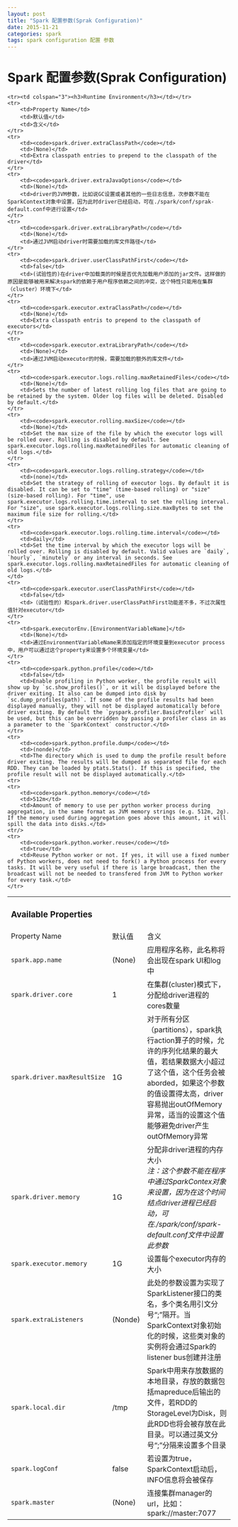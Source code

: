 ```yaml
---
layout: post
title: "Spark 配置参数(Sprak Configuration)"
date: 2015-11-21
categories: spark
tags: spark configuration 配置 参数
---
```




# Spark 配置参数(Sprak Configuration)




<table>
	<tr>
		<td colspan="3">
			<h3> Available Properties </h3>
		</td>
	</tr>
	<tr>
		<td>Property Name</td><td>默认值</td><td>含义</td>
	</tr>
	<tr>
		<td><code>spark.app.name</code></td>
		<td>(None)</td>
		<td>应用程序名称，此名称将会出现在spark UI和log中</td>
	</tr>
	<tr>
		<td><code>spark.driver.core</code></td>
		<td>1</td>
		<td>在集群(cluster)模式下，分配给driver进程的cores数量</td>
	</tr>	
	<tr>
		<td><code>spark.driver.maxResultSize</code></td>
		<td>1G</td>
		<td>对于所有分区（partitions），spark执行action算子的时候，允许的序列化结果的最大值，若结果数据大小超过了这个值，这个任务会被aborded，如果这个参数的值设置得太高，driver容易抛出outOfMemory异常，适当的设置这个值能够避免driver产生outOfMemory异常</td>
	</tr>
	<tr>
		<td><code>spark.driver.memory</code></td>
		<td>1G</td>
		<td>分配非driver进程的内存大小<br/><i>注：这个参数不能在程序中通过SparkContex对象来设置，因为在这个时间结点driver进程已经启动，可在./spark/conf/spark-default.conf文件中设置此参数</i></td>
	</tr>
	<tr>
		<td><code>spark.executor.memory</code></td>
		<td>1G</td>
		<td>设置每个executor内存的大小</td>
	</tr>
	<tr>
		<td><code>spark.extraListeners</code></td>
		<td>(Nonde)</td>
		<td>此处的参数设置为实现了SparkListener接口的类名，多个类名用引文分号“;”隔开。当SparkContext对象初始化的时候，这些类对象的实例将会通过Spark的listener bus创建并注册</td>
	</tr>
	<tr>
		<td><code>spark.local.dir</code></td>
		<td>/tmp</td>
		<td>Spark中用来存放数据的本地目录，存放的数据包括mapreduce后输出的文件，若RDD的StorageLevel为Disk，则此RDD也将会被存放在此目录。可以通过英文分号“;”分隔来设置多个目录</td>
	</tr>
	<tr>
		<td><code>spark.logConf</code></td>
		<td>false</td>
		<td>若设置为true，SparkContext启动后，INFO信息将会被保存</td>
	</tr>
	<tr>
		<td><code>spark.master</code></td>
		<td>(None)</td>
		<td>连接集群manager的url，比如：spark://master:7077</td>
	</tr>
	

	<tr><td colspan="3"><h3>Runtime Environment</h3></td></tr>
	<tr>
		<td>Property Name</td>
		<td>默认值</td>
		<td>含义</td>
	</tr>
	<tr>
		<td><code>spark.driver.extraClassPath</code></td>
		<td>(None)</td>
		<td>Extra classpath entries to prepend to the classpath of the driver</td>
	</tr>
	<tr>
		<td><code>spark.driver.extraJavaOptions</code></td>
		<td>(None)</td>
		<td>driver的JVM参数，比如说GC设置或者其他的一些日志信息，次参数不能在SparkContext对象中设置，因为此时driver已经启动，可在./spark/conf/sprak-default.conf中进行设置</td>
	</tr>
	<tr>
		<td><code>spark.driver.extraLibraryPath</code></td>
		<td>(None)</td>
		<td>通过JVM启动driver时需要加载的库文件路径</td>
	</tr>
	<tr>
		<td><code>spark.driver.userClassPathFirst</code></td>
		<td>false</td>
		<td>(试验性的)在driver中加载类的时候是否优先加载用户添加的jar文件。这样做的原因是能够被用来解决spark的依赖于用户程序依赖之间的冲突，这个特性只能用在集群（cluster）环境下</td>
	</tr>
	<tr>
		<td><code>spark.executor.extraClassPath</code></td>
		<td>(None)</td>
		<td>Extra classpath entris to prepend to the classpath of executors</td>
	</tr>
	<tr>
		<td><code>spark.executor.extraLibraryPath</code></td>
		<td>(None)</td>
		<td>通过JVM启动executor的时候，需要加载的额外的库文件</td>
	</tr>
	<tr>
		<td><code>spark.executor.logs.rolling.maxRetainedFiles</code></td>
		<td>(None)</td>
		<td>Sets the number of latest rolling log files that are going to be retained by the system. Older log files will be deleted. Disabled by default.</td>
	</tr>
	<tr>
		<td><code>spark.executor.rolling.maxSize</code></td>
		<td>(None)</td>
		<td>Set the max size of the file by which the executor logs will be rolled over. Rolling is disabled by default. See spark.executor.logs.rolling.maxRetainedFiles for automatic cleaning of old logs.</td>
	</tr>
	<tr>
		<td><code>spark.executor.logs.rolling.strategy</code></td>
		<td>(none)</td>
		<td>Set the strategy of rolling of executor logs. By default it is disabled. It can be set to "time" (time-based rolling) or "size" (size-based rolling). For "time", use spark.executor.logs.rolling.time.interval to set the rolling interval. For "size", use spark.executor.logs.rolling.size.maxBytes to set the maximum file size for rolling.</td>
	</tr>
	<tr>
		<td><code>spark.executor.logs.rolling.time.interval</code></td>
		<td>daily</td>
		<td>Set the time interval by which the executor logs will be rolled over. Rolling is disabled by default. Valid values are `daily`, `hourly`, `minutely` or any interval in seconds. See spark.executor.logs.rolling.maxRetainedFiles for automatic cleaning of old logs.</td>
	</td>
	<tr>
		<td><code>spark.executor.userClassPathFirst</code></td>
		<td>false</td>
		<td>（试验性的）和spark.driver.userClassPathFirst功能差不多，不过次属性值针对executor</td>
	</tr>
	<tr>
		<td>spark.executorEnv.[EnvironmentVariableName]</td>
		<td>(None)</td>
		<td>通过EnvironmentVariableName来添加指定的环境变量到executor process中，用户可以通过这个property来设置多个环境变量</td>
	</tr>
	<tr>
		<td><code>spark.python.profile</code></td>
		<td>false</td>
		<td>Enable profiling in Python worker, the profile result will show up by `sc.show_profiles()`, or it will be displayed before the driver exiting. It also can be dumped into disk by `sc.dump_profiles(path)`. If some of the profile results had been displayed manually, they will not be displayed automatically before driver exiting. By default the `pyspark.profiler.BasicProfiler` will be used, but this can be overridden by passing a profiler class in as a parameter to the `SparkContext` constructor.</td>
	</tr>
	<tr>
		<td><code>spark.python.profile.dump</code></td>
		<td>(nonde)</td>
		<td>The directory which is used to dump the profile result before driver exiting. The results will be dumped as separated file for each RDD. They can be loaded by ptats.Stats(). If this is specified, the profile result will not be displayed automatically.</td>
	<tr>
	<tr>
		<td><code>spark.python.memory</code></td>
		<td>512m</td>
		<td>Amount of memory to use per python worker process during aggregation, in the same format as JVM memory strings (e.g. 512m, 2g). If the memory used during aggregation goes above this amount, it will spill the data into disks.</td>
	<tr/>
	<tr>
		<td><code>spark.python.worker.reuse</code></td>
		<td>true</td>
		<td>Reuse Python worker or not. If yes, it will use a fixed number of Python workers, does not need to fork() a Python process for every tasks. It will be very useful if there is large broadcast, then the broadcast will not be needed to transfered from JVM to Python worker for every task.</td>
	</tr>
</table>